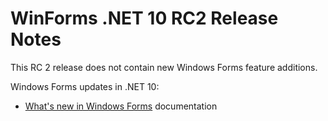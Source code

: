 # WinForms .NET 10 RC2 Release Notes

This RC 2 release does not contain new Windows Forms feature additions.

Windows Forms updates in .NET 10:

- [What's new in Windows Forms](https://learn.microsoft.com/dotnet/desktop/winforms/whats-new/net100) documentation
